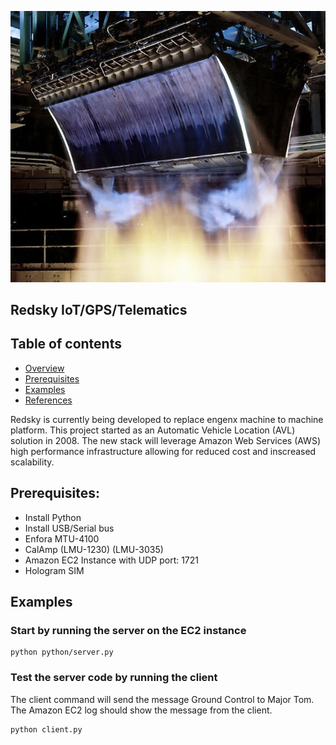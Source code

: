 ![Aerospike](https://github.com/johncobb/redsky/blob/master/img/aerospike.png)

##  Redsky IoT/GPS/Telematics

## Table of contents
- [Overview](#overview)
- [Prerequisites](#prereq)
- [Examples](#examples)
- [References](#references)

<div id='overview'/>
Redsky is currently being developed to replace engenx machine to machine platform. This project started as an Automatic Vehicle Location (AVL) solution in 2008. The new stack will leverage Amazon Web Services (AWS) high performance infrastructure allowing for reduced cost and inscreased scalability.
<div id='prereq'/>

## Prerequisites:

 - Install Python
 - Install USB/Serial bus
 - Enfora MTU-4100
 - CalAmp (LMU-1230) (LMU-3035)
 - Amazon EC2 Instance with UDP port: 1721
 - Hologram SIM


 <div id='examples'/>

## Examples

### Start by running the server on the EC2 instance
```console
python python/server.py
```


### Test the server code by running the client

The client command will send the message Ground Control to Major Tom. The Amazon EC2 log should show the message from the client.
```console
python client.py
```
